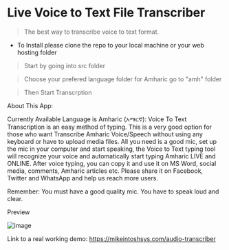 # Live Voice to Text File Transcriber 

> The best way to transcribe voice to text format.


* To Install please clone the repo to your local machine or your web hosting folder

> Start by going into src folder

> Choose your prefered language folder for Amharic go to "amh" folder

> Then Start Transcrption

About This App:

Currently Available Language is Amharic (አማርኛ):  Voice To Text Transcription is an easy method of typing. This is a very good option for those who want Transcribe Amharic Voice/Speech without using any keyboard or have to upload media files. All you need is a good mic, set up the mic in your computer and start speaking, the Voice to Text typing tool will recognize your voice and automatically start typing Amharic LIVE and ONLINE. After voice typing, you can copy it and use it on MS Word, social media, comments, Amharic articles etc. Please share it on Facebook, Twitter and WhatsApp and help us reach more users.

Remember:
You must have a good quality mic.
You have to speak loud and clear.

Preview

![image](https://user-images.githubusercontent.com/37907891/211163422-1b25f8cf-8bd5-460a-810c-43da3492ba5a.png)

Link to a real working demo:
https://mikeintoshsys.com/audio-transcriber

